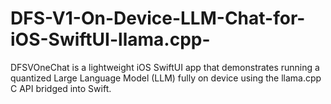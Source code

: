 # DFS-V1-On-Device-LLM-Chat-for-iOS-SwiftUI-llama.cpp-
DFSVOneChat is a lightweight iOS SwiftUI app that demonstrates running a quantized Large Language Model (LLM) fully on device using the llama.cpp C API bridged into Swift. 
